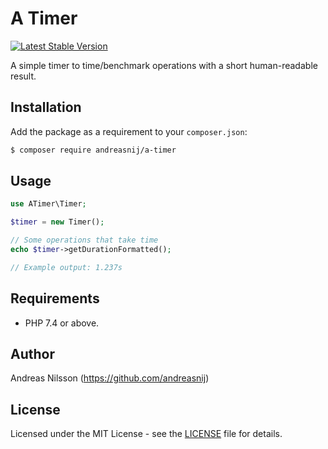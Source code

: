 # A Timer

[![Latest Stable Version](https://poser.pugx.org/andreasnij/a-timer/v/stable)](https://packagist.org/packages/andreasnij/a-timer)

A simple timer to time/benchmark operations with a short human-readable result.

## Installation
Add the package as a requirement to your `composer.json`:
```bash
$ composer require andreasnij/a-timer
```

## Usage
```php
use ATimer\Timer;

$timer = new Timer();

// Some operations that take time
echo $timer->getDurationFormatted();

// Example output: 1.237s
```


## Requirements
- PHP 7.4 or above.

## Author
Andreas Nilsson (<https://github.com/andreasnij>)

## License
Licensed under the MIT License - see the [LICENSE](LICENSE.md) file for details.
